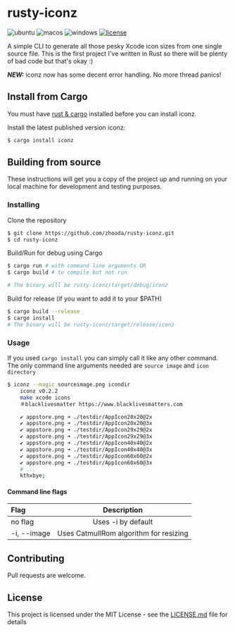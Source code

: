 # rusty-iconz

![ubuntu](https://img.shields.io/github/workflow/status/zhooda/rusty-iconz/ubuntu?label=ubuntu&logo=ubuntu&logoColor=white)
![macos](https://img.shields.io/github/workflow/status/zhooda/rusty-iconz/macos?label=macOS&logo=apple&logoColor=white)
![windows](https://img.shields.io/github/workflow/status/zhooda/rusty-iconz/windows?label=windows&logo=windows&logoColor=white)
[![license](https://img.shields.io/badge/license-MIT-blue.svg)](https://github.com/zhooda/rusty-iconz/blob/master/LICENSE.md)

A simple CLI to generate all those pesky Xcode icon sizes from one single source file. This is the first project I've written in Rust so there will be plenty of bad code but that's okay :)

***NEW:*** iconz now has some decent error handling. No more thread panics!

## Install from Cargo

You must have [rust & cargo](https://www.rust-lang.org) installed before you can install iconz.

Install the latest published version iconz:

```bash
$ cargo install iconz
```

## Building from source

These instructions will get you a copy of the project up and running on your local machine for development and testing purposes.

### Installing

Clone the repository
```bash
$ git clone https://github.com/zhooda/rusty-iconz.git
$ cd rusty-iconz
```

Build/Run for debug using Cargo
```bash
$ cargo run # with command line arguments OR
$ cargo build # to compile but not run

# The binary will be rusty-iconz/target/debug/iconz
```

Build for release (if you want to add it to your $PATH)
```bash
$ cargo build --release
$ cargo install
# The binary will be rusty-iconz/target/release/iconz
```

### Usage

If you used `cargo install` you can simply call it like any other command. The only command line arguments needed are `source image` and `icon directory`
```bash
$ iconz --magic sourceimage.png icondir
    iconz v0.2.2
    make xcode icons
    ＃blacklivesmatter https://www.blacklivesmatters.com

    ✔ appstore.png ➜ ./testdir/AppIcon20x20@2x
    ✔ appstore.png ➜ ./testdir/AppIcon20x20@3x
    ✔ appstore.png ➜ ./testdir/AppIcon29x29@2x
    ✔ appstore.png ➜ ./testdir/AppIcon29x29@3x
    ✔ appstore.png ➜ ./testdir/AppIcon40x40@2x
    ✔ appstore.png ➜ ./testdir/AppIcon40x40@3x
    ✔ appstore.png ➜ ./testdir/AppIcon60x60@2x
    ✔ appstore.png ➜ ./testdir/AppIcon60x60@3x
    # ...
    kthxbye;
```
#### Command line flags
| Flag        |                          Description                          |
| :---------- | :-----------------------------------------------------------: |
| no flag     |                      Uses -i by default                       |
| -i, --image | Uses CatmullRom algorithm for resizing |

## Contributing

Pull requests are welcome.

## License

This project is licensed under the MIT License - see the [LICENSE.md](LICENSE.md) file for details
